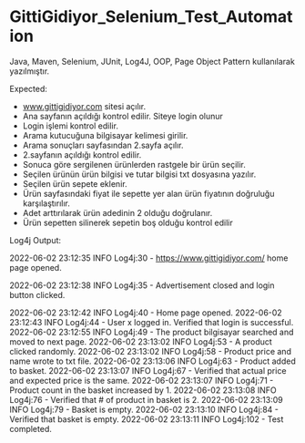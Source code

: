 # GittiGidiyor_Selenium_Test_Automation
Java, Maven, Selenium, JUnit, Log4J, OOP, Page Object Pattern kullanılarak yazılmıştır.

Expected:
- www.gittigidiyor.com sitesi açılır.
- Ana sayfanın açıldığı kontrol edilir. Siteye login olunur
- Login işlemi kontrol edilir.
- Arama kutucuğuna bilgisayar kelimesi girilir.
- Arama sonuçları sayfasından 2.sayfa açılır.
- 2.sayfanın açıldığı kontrol edilir.
- Sonuca göre sergilenen ürünlerden rastgele bir ürün seçilir.
- Seçilen ürünün ürün bilgisi ve tutar bilgisi txt dosyasına yazılır.
- Seçilen ürün sepete eklenir.
- Ürün sayfasındaki fiyat ile sepette yer alan ürün fiyatının doğruluğu karşılaştırılır.
- Adet arttırılarak ürün adedinin 2 olduğu doğrulanır.
- Ürün sepetten silinerek sepetin boş olduğu kontrol edilir

Log4j Output:

2022-06-02 23:12:35 INFO  Log4j:30 - https://www.gittigidiyor.com/ home page opened.

2022-06-02 23:12:38 INFO  Log4j:35 - Advertisement closed and login button clicked.

2022-06-02 23:12:42 INFO  Log4j:40 - Home page opened.
2022-06-02 23:12:43 INFO  Log4j:44 - User x logged in. Verified that login is successful.
2022-06-02 23:12:55 INFO  Log4j:49 - The product bilgisayar searched and moved to next page.
2022-06-02 23:13:02 INFO  Log4j:53 - A product clicked randomly.
2022-06-02 23:13:02 INFO  Log4j:58 - Product price and name wrote to txt file.
2022-06-02 23:13:06 INFO  Log4j:63 - Product added to basket.
2022-06-02 23:13:07 INFO  Log4j:67 - Verified that actual price and expected price is the same.
2022-06-02 23:13:07 INFO  Log4j:71 - Product count in the basket increased by 1.
2022-06-02 23:13:08 INFO  Log4j:76 - Verified that # of product in basket is 2.
2022-06-02 23:13:09 INFO  Log4j:79 - Basket is empty.
2022-06-02 23:13:10 INFO  Log4j:84 - Verified that basket is empty.
2022-06-02 23:13:11 INFO  Log4j:102 - Test completed.


